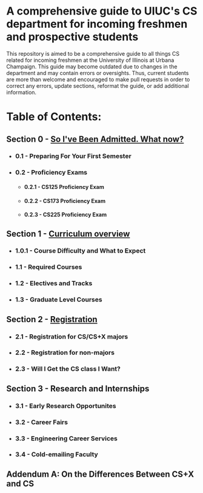 # A comprehensive guide to UIUC's CS department for incoming freshmen and prospective students

This repository is aimed to be a comprehensive guide to all things CS related for incoming freshmen at the University of Illinois at Urbana Champaign. This guide may become outdated due to changes in the department and may contain errors or oversights. Thus, current students are more than welcome and encouraged to make pull requests in order to correct any errors, update sections, reformat the guide, or add additional information. 

# Table of Contents:

## Section 0 - [So I've Been Admitted. What now?](https://github.com/mersaults/uiuc-cs-incoming-freshman-guide/blob/main/guide/section0.md)
  * ### 0.1 - Preparing For Your First Semester
  * ### 0.2 - Proficiency Exams
    * #### 0.2.1 - CS125 Proficiency Exam
    * #### 0.2.2 - CS173 Proficiency Exam
    * #### 0.2.3 - CS225 Proficiency Exam

## Section 1 - [Curriculum overview](https://github.com/mersaults/uiuc-cs-incoming-freshman-guide/blob/main/guide/section1.md)
 * ### 1.0.1 - Course Difficulty and What to Expect
 * ### 1.1 - Required Courses
 * ### 1.2 - Electives and Tracks
 * ### 1.3 - Graduate Level Courses

## Section 2 - [Registration](https://github.com/mersaults/uiuc-cs-incoming-freshman-guide/blob/main/guide/section2.md)
 * ### 2.1 -  Registration for CS/CS+X majors
 * ### 2.2 - Registration for non-majors
 * ### 2.3 - Will I Get the CS class I Want?

## Section 3 - Research and Internships
 * ### 3.1 - Early Research Opportunites 
 * ### 3.2 - Career Fairs
 * ### 3.3 - Engineering Career Services
 * ### 3.4 - Cold-emailing Faculty

## Addendum A: On the Differences Between CS+X and CS
